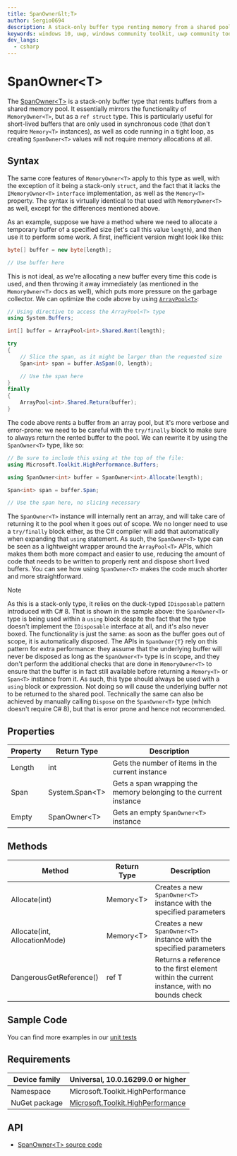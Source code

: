 ```yaml
---
title: SpanOwner&lt;T>
author: Sergio0694
description: A stack-only buffer type renting memory from a shared pool
keywords: windows 10, uwp, windows community toolkit, uwp community toolkit, uwp toolkit, parallel, high performance, net core, net standard
dev_langs:
  - csharp
---
```


# SpanOwner&lt;T>

The [SpanOwner&lt;T>](https://docs.microsoft.com/dotnet/api/microsoft.toolkit.highperformance.buffers.spanowner-1) is a stack-only buffer type that rents buffers from a shared memory pool. It essentially mirrors the functionality of `MemoryOwner<T>`, but as a `ref struct` type. This is particularly useful for short-lived buffers that are only used in synchronous code (that don't require `Memory<T>` instances), as well as code running in a tight loop, as creating `SpanOwner<T>` values will not require memory allocations at all.

## Syntax

The same core features of `MemoryOwner<T>` apply to this type as well, with the exception of it being a stack-only `struct`, and the fact that it lacks the `IMemoryOwner<T>` `interface` implementation, as well as the `Memory<T>` property. The syntax is virtually identical to that used with `MemoryOwner<T>` as well, except for the differences mentioned above.

As an example, suppose we have a method where we need to allocate a temporary buffer of a specified size (let's call this value `length`), and then use it to perform some work. A first, inefficient version might look like this:

```csharp
byte[] buffer = new byte[length];

// Use buffer here
```

This is not ideal, as we're allocating a new buffer every time this code is used, and then throwing it away immediately (as mentioned in the `MemoryOwner<T>` docs as well), which puts more pressure on the garbage collector. We can optimize the code above by using [`ArrayPool<T>`](https://docs.microsoft.com/en-us/dotnet/api/system.buffers.arraypool-1):

```csharp
// Using directive to access the ArrayPool<T> type
using System.Buffers;

int[] buffer = ArrayPool<int>.Shared.Rent(length);

try
{
    // Slice the span, as it might be larger than the requested size
    Span<int> span = buffer.AsSpan(0, length);

    // Use the span here
}
finally
{
    ArrayPool<int>.Shared.Return(buffer);
}
```

The code above rents a buffer from an array pool, but it's more verbose and error-prone: we need to be careful with the `try/finally` block to make sure to always return the rented buffer to the pool. We can rewrite it by using the `SpanOwner<T>` type, like so:

```csharp
// Be sure to include this using at the top of the file:
using Microsoft.Toolkit.HighPerformance.Buffers;

using SpanOwner<int> buffer = SpanOwner<int>.Allocate(length);

Span<int> span = buffer.Span;

// Use the span here, no slicing necessary
```

The `SpanOwner<T>` instance will internally rent an array, and will take care of returning it to the pool when it goes out of scope. We no longer need to use a `try/finally` block either, as the C# compiler will add that automatically when expanding that `using` statement. As such, the `SpanOwner<T>` type can be seen as a lightweight wrapper around the `ArrayPool<T>` APIs, which makes them both more compact and easier to use, reducing the amount of code that needs to be written to properly rent and dispose short lived buffers. You can see how using `SpanOwner<T>` makes the code much shorter and more straightforward.

> [!NOTE]
> As this is a stack-only type, it relies on the duck-typed `IDisposable` pattern introduced with C# 8. That is shown in the sample above: the `SpanOwner<T>` type is being used within a `using` block despite the fact that the type doesn't implement the `IDisposable` interface at all, and it's also never boxed. The functionality is just the same: as soon as the buffer goes out of scope, it is automatically disposed. The APIs in `SpanOwner{T}` rely on this pattern for extra performance: they assume that the underlying buffer will never be disposed as long as the `SpanOwner<T>` type is in scope, and they don't perform the additional checks that are done in `MemoryOwner<T>` to ensure that the buffer is in fact still available before returning a `Memory<T>` or `Span<T>` instance from it. As such, this type should always be used with a `using` block or expression. Not doing so will cause the underlying buffer not to be returned to the shared pool. Technically the same can also be achieved by manually calling `Dispose` on the `SpanOwner<T>` type (which doesn't require C# 8), but that is error prone and hence not recommended.

## Properties

| Property | Return Type | Description |
| -- | -- | -- |
| Length | int | Gets the number of items in the current instance |
| Span | System.Span&lt;T> | Gets a span wrapping the memory belonging to the current instance |
| Empty | SpanOwner&lt;T> | Gets an empty `SpanOwner<T>` instance |

## Methods

| Method | Return Type | Description |
| -- | -- | -- |
| Allocate(int) | Memory&lt;T> | Creates a new `SpanOwner<T>` instance with the specified parameters |
| Allocate(int, AllocationMode) | Memory&lt;T> | Creates a new `SpanOwner<T>` instance with the specified parameters |
| DangerousGetReference() | ref T | Returns a reference to the first element within the current instance, with no bounds check |

## Sample Code

You can find more examples in our [unit tests](https://github.com/Microsoft/WindowsCommunityToolkit//blob/master/UnitTests/UnitTests.HighPerformance.Shared/Buffers)

## Requirements

| Device family | Universal, 10.0.16299.0 or higher |
| --- | --- |
| Namespace | Microsoft.Toolkit.HighPerformance |
| NuGet package | [Microsoft.Toolkit.HighPerformance](https://www.nuget.org/packages/Microsoft.Toolkit.HighPerformance/) |

## API

* [SpanOwner&lt;T> source code](https://github.com/Microsoft/WindowsCommunityToolkit//blob/master/Microsoft.Toolkit.HighPerformance/Buffers)

